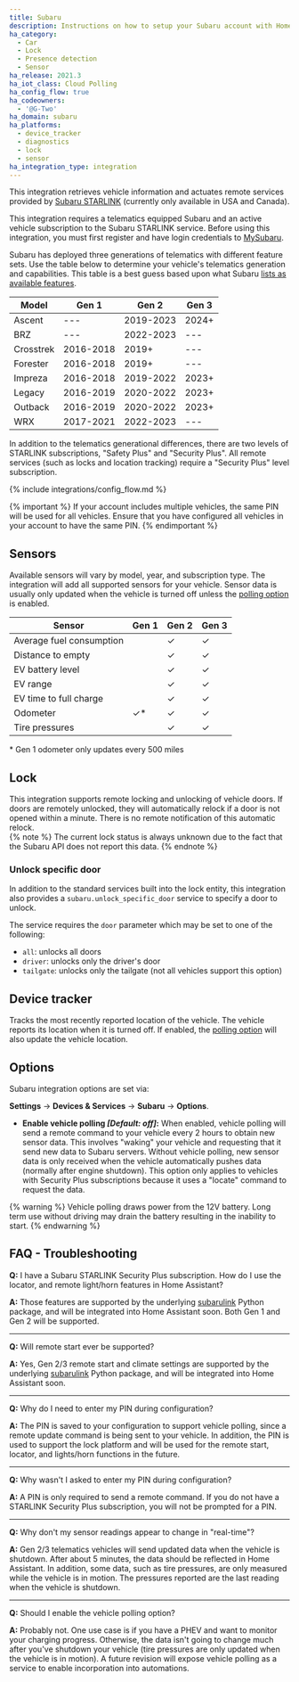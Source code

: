 ```yaml
---
title: Subaru
description: Instructions on how to setup your Subaru account with Home Assistant.
ha_category:
  - Car
  - Lock
  - Presence detection
  - Sensor
ha_release: 2021.3
ha_iot_class: Cloud Polling
ha_config_flow: true
ha_codeowners:
  - '@G-Two'
ha_domain: subaru
ha_platforms:
  - device_tracker
  - diagnostics
  - lock
  - sensor
ha_integration_type: integration
---
```


This integration retrieves vehicle information and actuates remote services provided by [Subaru STARLINK](https://www.subaru.com/subaru-starlink/starlink-safety-and-security.html) (currently only available in USA and Canada).

This integration requires a telematics equipped Subaru and an active vehicle subscription to the Subaru STARLINK service. Before using this integration, you must first register and have login credentials to [MySubaru](https://www.mysubaru.com).

Subaru has deployed three generations of telematics with different feature sets. Use the table below to determine your vehicle's telematics generation and capabilities. This table is a best guess based upon what Subaru [lists as available features](https://www.subaru.com/vehicle-info/subaru-starlink/starlink-safety-and-security/compare-packages.html?model=&year=).

| Model     | Gen 1     | Gen 2     | Gen 3 |
|-----------|-----------|-----------|-------|
| Ascent    |    ---    | 2019-2023 | 2024+ |
| BRZ       |    ---    | 2022-2023 |  ---  |
| Crosstrek | 2016-2018 | 2019+     |  ---  |
| Forester  | 2016-2018 | 2019+     |  ---  |
| Impreza   | 2016-2018 | 2019-2022 | 2023+ |
| Legacy    | 2016-2019 | 2020-2022 | 2023+ |
| Outback   | 2016-2019 | 2020-2022 | 2023+ |
| WRX       | 2017-2021 | 2022-2023 |  ---  |

In addition to the telematics generational differences, there are two levels of STARLINK subscriptions, "Safety Plus" and "Security Plus". All remote services (such as locks and location tracking) require a "Security Plus" level subscription.

{% include integrations/config_flow.md %}

{% important %}
If your account includes multiple vehicles, the same PIN will be used for all vehicles. Ensure that you have configured all vehicles in your account to have the same PIN.
{% endimportant %}

## Sensors

Available sensors will vary by model, year, and subscription type. The integration will add all supported sensors for your vehicle. Sensor data is usually only updated when the vehicle is turned off unless the [polling option](#options) is enabled.

| Sensor                   | Gen 1   | Gen 2   | Gen 3   |
|--------------------------|---------|---------|---------|
| Average fuel consumption |         | &check; | &check; |
| Distance to empty        |         | &check; | &check; |
| EV battery level         |         | &check; | &check; |
| EV range                 |         | &check; | &check; |
| EV time to full charge   |         | &check; | &check; |
| Odometer                 | &check;*| &check; | &check; |
| Tire pressures           |         | &check; | &check; |

\* Gen 1 odometer only updates every 500 miles <br>

## Lock

This integration supports remote locking and unlocking of vehicle doors. If doors are remotely unlocked, they will automatically relock if a door is not opened within a minute. There is no remote notification of this automatic relock.  
{% note %}
The current lock status is always unknown due to the fact that the Subaru API does not report this data.
{% endnote %}

### Unlock specific door

In addition to the standard services built into the lock entity, this integration also provides a  `subaru.unlock_specific_door` service to specify a door to unlock.

The service requires the `door` parameter which may be set to one of the following:

- `all`: unlocks all doors
- `driver`: unlocks only the driver's door
- `tailgate`: unlocks only the tailgate (not all vehicles support this option)

## Device tracker

Tracks the most recently reported location of the vehicle. The vehicle reports its location when it is turned off. If enabled, the [polling option](#options) will also update the vehicle location.

## Options

Subaru integration options are set via:

**Settings** -> **Devices & Services** -> **Subaru** -> **Options**.

- **Enable vehicle polling *[Default: off]*:** When enabled, vehicle polling will send a remote command to your vehicle every 2 hours to obtain new sensor data. This involves "waking" your vehicle and requesting that it send new data to Subaru servers. Without vehicle polling, new sensor data is only received when the vehicle automatically pushes data (normally after engine shutdown). This option only applies to vehicles with Security Plus subscriptions because it uses a "locate" command to request the data.

{% warning %}
Vehicle polling draws power from the 12V battery. Long term use without driving may drain the battery resulting in the inability to start.
{% endwarning %}

## FAQ - Troubleshooting

**Q:** I have a Subaru STARLINK Security Plus subscription. How do I use the locator, and remote light/horn features in Home Assistant?

**A:** Those features are supported by the underlying [subarulink](https://github.com/G-Two/subarulink) Python package, and will be integrated into Home Assistant soon. Both Gen 1 and Gen 2 will be supported.

---

**Q:** Will remote start ever be supported?

**A:** Yes, Gen 2/3 remote start and climate settings are supported by the underlying [subarulink](https://github.com/G-Two/subarulink) Python package, and will be integrated into Home Assistant soon.

---
**Q:** Why do I need to enter my PIN during configuration?

**A:** The PIN is saved to your configuration to support vehicle polling, since a remote update command is being sent to your vehicle. In addition, the PIN is used to support the lock platform and will be used for the remote start, locator, and lights/horn functions in the future.

---

**Q:** Why wasn't I asked to enter my PIN during configuration?

**A:** A PIN is only required to send a remote command. If you do not have a STARLINK Security Plus subscription, you will not be prompted for a PIN.

---

**Q:** Why don't my sensor readings appear to change in "real-time"?

**A:** Gen 2/3 telematics vehicles will send updated data when the vehicle is shutdown. After about 5 minutes, the data should be reflected in Home Assistant. In addition, some data, such as tire pressures, are only measured while the vehicle is in motion. The pressures reported are the last reading when the vehicle is shutdown.

---

**Q:** Should I enable the vehicle polling option?

**A:** Probably not. One use case is if you have a PHEV and want to monitor your charging progress.  Otherwise, the data isn't going to change much after you've shutdown your vehicle (tire pressures are only updated when the vehicle is in motion). A future revision will expose vehicle polling as a service to enable incorporation into automations.
